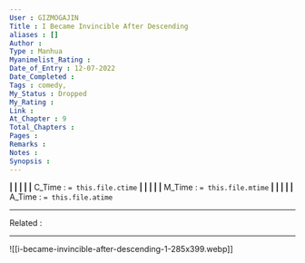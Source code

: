 ```yaml
---
User : GIZMOGAJIN
Title : I Became Invincible After Descending
aliases : []
Author : 
Type : Manhua
Myanimelist_Rating : 
Date_of_Entry : 12-07-2022 
Date_Completed : 
Tags : comedy, 
My_Status : Dropped
My_Rating : 
Link : 
At_Chapter : 9
Total_Chapters : 
Pages : 
Remarks : 
Notes : 
Synopsis : 
---
```


**|  |  |  |  |** C_Time : `= this.file.ctime` **|  |  |  |  |** M_Time : `= this.file.mtime` **|  |  |  |  |** A_Time : `= this.file.atime` 

---
Related : 

---
![[i-became-invincible-after-descending-1-285x399.webp]]